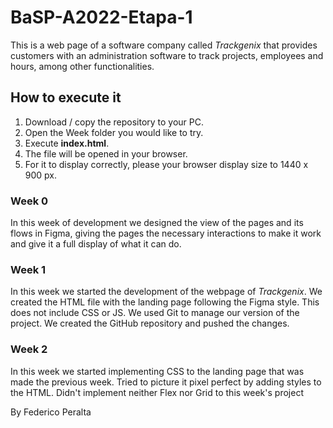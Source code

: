 # BaSP-A2022-Etapa-1

This is a web page of a software company called *Trackgenix* that provides customers with an administration software to track projects, employees and hours, among other functionalities.

## How to execute it

1. Download / copy the repository to your PC.
2. Open the Week folder you would like to try.
3. Execute **index.html**.
4. The file will be opened in your browser.
5. For it to display correctly, please your browser display size to 1440 x 900 px.

### Week 0

In this week of development we designed the view of the pages and its flows in Figma, giving the pages the necessary interactions to make it work and give it a full display of what it can do.

### Week 1

In this week we started the development of the webpage of *Trackgenix*. We created the HTML file with the landing page following the Figma style. This does not include CSS or JS. We used Git to manage our version of the project. We created the GitHub repository and pushed the changes.

### Week 2

In this week we started implementing CSS to the landing page that was made the previous week. Tried to picture it pixel perfect by adding styles to the HTML. Didn't implement neither Flex nor Grid to this week's project

By Federico Peralta